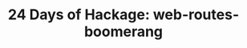 ---
title: ! '24 Days of Hackage: web-routes-boomerang'
url: https://ocharles.org.uk/blog/posts/2013-12-20-24-days-of-hackage-web-routes-boomerang.html
authors:
- Oliver Charles
type: article
tags:
- web
doHaskell-type: blog post
dohaskell-year: 2013
---